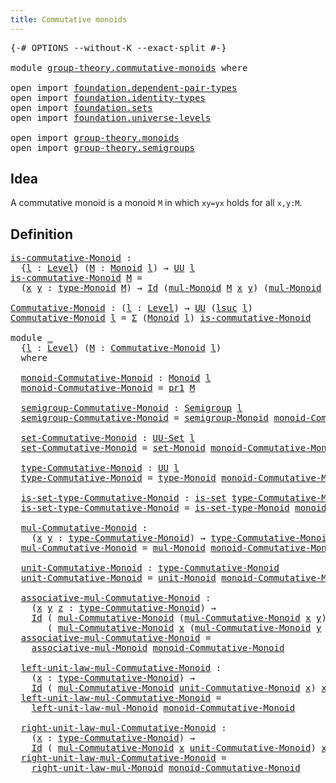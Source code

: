 ```yaml
---
title: Commutative monoids
---
```


<pre class="Agda"><a id="45" class="Symbol">{-#</a> <a id="49" class="Keyword">OPTIONS</a> <a id="57" class="Pragma">--without-K</a> <a id="69" class="Pragma">--exact-split</a> <a id="83" class="Symbol">#-}</a>

<a id="88" class="Keyword">module</a> <a id="95" href="group-theory.commutative-monoids.html" class="Module">group-theory.commutative-monoids</a> <a id="128" class="Keyword">where</a>

<a id="135" class="Keyword">open</a> <a id="140" class="Keyword">import</a> <a id="147" href="foundation.dependent-pair-types.html" class="Module">foundation.dependent-pair-types</a>
<a id="179" class="Keyword">open</a> <a id="184" class="Keyword">import</a> <a id="191" href="foundation.identity-types.html" class="Module">foundation.identity-types</a>
<a id="217" class="Keyword">open</a> <a id="222" class="Keyword">import</a> <a id="229" href="foundation.sets.html" class="Module">foundation.sets</a>
<a id="245" class="Keyword">open</a> <a id="250" class="Keyword">import</a> <a id="257" href="foundation.universe-levels.html" class="Module">foundation.universe-levels</a>

<a id="285" class="Keyword">open</a> <a id="290" class="Keyword">import</a> <a id="297" href="group-theory.monoids.html" class="Module">group-theory.monoids</a>
<a id="318" class="Keyword">open</a> <a id="323" class="Keyword">import</a> <a id="330" href="group-theory.semigroups.html" class="Module">group-theory.semigroups</a>
</pre>
## Idea

A commutative monoid is a monoid `M` in which `xy=yx` holds for all `x,y:M`.

## Definition

<pre class="Agda"><a id="is-commutative-Monoid"></a><a id="469" href="group-theory.commutative-monoids.html#469" class="Function">is-commutative-Monoid</a> <a id="491" class="Symbol">:</a>
  <a id="495" class="Symbol">{</a><a id="496" href="group-theory.commutative-monoids.html#496" class="Bound">l</a> <a id="498" class="Symbol">:</a> <a id="500" href="Agda.Primitive.html#597" class="Postulate">Level</a><a id="505" class="Symbol">}</a> <a id="507" class="Symbol">(</a><a id="508" href="group-theory.commutative-monoids.html#508" class="Bound">M</a> <a id="510" class="Symbol">:</a> <a id="512" href="group-theory.monoids.html#1007" class="Function">Monoid</a> <a id="519" href="group-theory.commutative-monoids.html#496" class="Bound">l</a><a id="520" class="Symbol">)</a> <a id="522" class="Symbol">→</a> <a id="524" href="foundation-core.universe-levels.html#222" class="Primitive">UU</a> <a id="527" href="group-theory.commutative-monoids.html#496" class="Bound">l</a>
<a id="529" href="group-theory.commutative-monoids.html#469" class="Function">is-commutative-Monoid</a> <a id="551" href="group-theory.commutative-monoids.html#551" class="Bound">M</a> <a id="553" class="Symbol">=</a>
  <a id="557" class="Symbol">(</a><a id="558" href="group-theory.commutative-monoids.html#558" class="Bound">x</a> <a id="560" href="group-theory.commutative-monoids.html#560" class="Bound">y</a> <a id="562" class="Symbol">:</a> <a id="564" href="group-theory.monoids.html#1182" class="Function">type-Monoid</a> <a id="576" href="group-theory.commutative-monoids.html#551" class="Bound">M</a><a id="577" class="Symbol">)</a> <a id="579" class="Symbol">→</a> <a id="581" href="foundation-core.identity-types.html#1754" class="Datatype">Id</a> <a id="584" class="Symbol">(</a><a id="585" href="group-theory.monoids.html#1527" class="Function">mul-Monoid</a> <a id="596" href="group-theory.commutative-monoids.html#551" class="Bound">M</a> <a id="598" href="group-theory.commutative-monoids.html#558" class="Bound">x</a> <a id="600" href="group-theory.commutative-monoids.html#560" class="Bound">y</a><a id="601" class="Symbol">)</a> <a id="603" class="Symbol">(</a><a id="604" href="group-theory.monoids.html#1527" class="Function">mul-Monoid</a> <a id="615" href="group-theory.commutative-monoids.html#551" class="Bound">M</a> <a id="617" href="group-theory.commutative-monoids.html#560" class="Bound">y</a> <a id="619" href="group-theory.commutative-monoids.html#558" class="Bound">x</a><a id="620" class="Symbol">)</a>

<a id="Commutative-Monoid"></a><a id="623" href="group-theory.commutative-monoids.html#623" class="Function">Commutative-Monoid</a> <a id="642" class="Symbol">:</a> <a id="644" class="Symbol">(</a><a id="645" href="group-theory.commutative-monoids.html#645" class="Bound">l</a> <a id="647" class="Symbol">:</a> <a id="649" href="Agda.Primitive.html#597" class="Postulate">Level</a><a id="654" class="Symbol">)</a> <a id="656" class="Symbol">→</a> <a id="658" href="foundation-core.universe-levels.html#222" class="Primitive">UU</a> <a id="661" class="Symbol">(</a><a id="662" href="Agda.Primitive.html#780" class="Primitive">lsuc</a> <a id="667" href="group-theory.commutative-monoids.html#645" class="Bound">l</a><a id="668" class="Symbol">)</a>
<a id="670" href="group-theory.commutative-monoids.html#623" class="Function">Commutative-Monoid</a> <a id="689" href="group-theory.commutative-monoids.html#689" class="Bound">l</a> <a id="691" class="Symbol">=</a> <a id="693" href="foundation-core.dependent-pair-types.html#502" class="Record">Σ</a> <a id="695" class="Symbol">(</a><a id="696" href="group-theory.monoids.html#1007" class="Function">Monoid</a> <a id="703" href="group-theory.commutative-monoids.html#689" class="Bound">l</a><a id="704" class="Symbol">)</a> <a id="706" href="group-theory.commutative-monoids.html#469" class="Function">is-commutative-Monoid</a>

<a id="729" class="Keyword">module</a> <a id="736" href="group-theory.commutative-monoids.html#736" class="Module">_</a>
  <a id="740" class="Symbol">{</a><a id="741" href="group-theory.commutative-monoids.html#741" class="Bound">l</a> <a id="743" class="Symbol">:</a> <a id="745" href="Agda.Primitive.html#597" class="Postulate">Level</a><a id="750" class="Symbol">}</a> <a id="752" class="Symbol">(</a><a id="753" href="group-theory.commutative-monoids.html#753" class="Bound">M</a> <a id="755" class="Symbol">:</a> <a id="757" href="group-theory.commutative-monoids.html#623" class="Function">Commutative-Monoid</a> <a id="776" href="group-theory.commutative-monoids.html#741" class="Bound">l</a><a id="777" class="Symbol">)</a>
  <a id="781" class="Keyword">where</a>

  <a id="790" href="group-theory.commutative-monoids.html#790" class="Function">monoid-Commutative-Monoid</a> <a id="816" class="Symbol">:</a> <a id="818" href="group-theory.monoids.html#1007" class="Function">Monoid</a> <a id="825" href="group-theory.commutative-monoids.html#741" class="Bound">l</a>
  <a id="829" href="group-theory.commutative-monoids.html#790" class="Function">monoid-Commutative-Monoid</a> <a id="855" class="Symbol">=</a> <a id="857" href="foundation-core.dependent-pair-types.html#592" class="Field">pr1</a> <a id="861" href="group-theory.commutative-monoids.html#753" class="Bound">M</a>

  <a id="866" href="group-theory.commutative-monoids.html#866" class="Function">semigroup-Commutative-Monoid</a> <a id="895" class="Symbol">:</a> <a id="897" href="group-theory.semigroups.html#737" class="Function">Semigroup</a> <a id="907" href="group-theory.commutative-monoids.html#741" class="Bound">l</a>
  <a id="911" href="group-theory.commutative-monoids.html#866" class="Function">semigroup-Commutative-Monoid</a> <a id="940" class="Symbol">=</a> <a id="942" href="group-theory.monoids.html#1092" class="Function">semigroup-Monoid</a> <a id="959" href="group-theory.commutative-monoids.html#790" class="Function">monoid-Commutative-Monoid</a>

  <a id="988" href="group-theory.commutative-monoids.html#988" class="Function">set-Commutative-Monoid</a> <a id="1011" class="Symbol">:</a> <a id="1013" href="foundation-core.sets.html#1177" class="Function">UU-Set</a> <a id="1020" href="group-theory.commutative-monoids.html#741" class="Bound">l</a>
  <a id="1024" href="group-theory.commutative-monoids.html#988" class="Function">set-Commutative-Monoid</a> <a id="1047" class="Symbol">=</a> <a id="1049" href="group-theory.monoids.html#1283" class="Function">set-Monoid</a> <a id="1060" href="group-theory.commutative-monoids.html#790" class="Function">monoid-Commutative-Monoid</a>

  <a id="1089" href="group-theory.commutative-monoids.html#1089" class="Function">type-Commutative-Monoid</a> <a id="1113" class="Symbol">:</a> <a id="1115" href="foundation-core.universe-levels.html#222" class="Primitive">UU</a> <a id="1118" href="group-theory.commutative-monoids.html#741" class="Bound">l</a>
  <a id="1122" href="group-theory.commutative-monoids.html#1089" class="Function">type-Commutative-Monoid</a> <a id="1146" class="Symbol">=</a> <a id="1148" href="group-theory.monoids.html#1182" class="Function">type-Monoid</a> <a id="1160" href="group-theory.commutative-monoids.html#790" class="Function">monoid-Commutative-Monoid</a>

  <a id="1189" href="group-theory.commutative-monoids.html#1189" class="Function">is-set-type-Commutative-Monoid</a> <a id="1220" class="Symbol">:</a> <a id="1222" href="foundation-core.sets.html#1100" class="Function">is-set</a> <a id="1229" href="group-theory.commutative-monoids.html#1089" class="Function">type-Commutative-Monoid</a>
  <a id="1255" href="group-theory.commutative-monoids.html#1189" class="Function">is-set-type-Commutative-Monoid</a> <a id="1286" class="Symbol">=</a> <a id="1288" href="group-theory.monoids.html#1385" class="Function">is-set-type-Monoid</a> <a id="1307" href="group-theory.commutative-monoids.html#790" class="Function">monoid-Commutative-Monoid</a>

  <a id="1336" href="group-theory.commutative-monoids.html#1336" class="Function">mul-Commutative-Monoid</a> <a id="1359" class="Symbol">:</a>
    <a id="1365" class="Symbol">(</a><a id="1366" href="group-theory.commutative-monoids.html#1366" class="Bound">x</a> <a id="1368" href="group-theory.commutative-monoids.html#1368" class="Bound">y</a> <a id="1370" class="Symbol">:</a> <a id="1372" href="group-theory.commutative-monoids.html#1089" class="Function">type-Commutative-Monoid</a><a id="1395" class="Symbol">)</a> <a id="1397" class="Symbol">→</a> <a id="1399" href="group-theory.commutative-monoids.html#1089" class="Function">type-Commutative-Monoid</a>
  <a id="1425" href="group-theory.commutative-monoids.html#1336" class="Function">mul-Commutative-Monoid</a> <a id="1448" class="Symbol">=</a> <a id="1450" href="group-theory.monoids.html#1527" class="Function">mul-Monoid</a> <a id="1461" href="group-theory.commutative-monoids.html#790" class="Function">monoid-Commutative-Monoid</a>

  <a id="1490" href="group-theory.commutative-monoids.html#1490" class="Function">unit-Commutative-Monoid</a> <a id="1514" class="Symbol">:</a> <a id="1516" href="group-theory.commutative-monoids.html#1089" class="Function">type-Commutative-Monoid</a>
  <a id="1542" href="group-theory.commutative-monoids.html#1490" class="Function">unit-Commutative-Monoid</a> <a id="1566" class="Symbol">=</a> <a id="1568" href="group-theory.monoids.html#2031" class="Function">unit-Monoid</a> <a id="1580" href="group-theory.commutative-monoids.html#790" class="Function">monoid-Commutative-Monoid</a>
  
  <a id="1611" href="group-theory.commutative-monoids.html#1611" class="Function">associative-mul-Commutative-Monoid</a> <a id="1646" class="Symbol">:</a>
    <a id="1652" class="Symbol">(</a><a id="1653" href="group-theory.commutative-monoids.html#1653" class="Bound">x</a> <a id="1655" href="group-theory.commutative-monoids.html#1655" class="Bound">y</a> <a id="1657" href="group-theory.commutative-monoids.html#1657" class="Bound">z</a> <a id="1659" class="Symbol">:</a> <a id="1661" href="group-theory.commutative-monoids.html#1089" class="Function">type-Commutative-Monoid</a><a id="1684" class="Symbol">)</a> <a id="1686" class="Symbol">→</a>
    <a id="1692" href="foundation-core.identity-types.html#1754" class="Datatype">Id</a> <a id="1695" class="Symbol">(</a> <a id="1697" href="group-theory.commutative-monoids.html#1336" class="Function">mul-Commutative-Monoid</a> <a id="1720" class="Symbol">(</a><a id="1721" href="group-theory.commutative-monoids.html#1336" class="Function">mul-Commutative-Monoid</a> <a id="1744" href="group-theory.commutative-monoids.html#1653" class="Bound">x</a> <a id="1746" href="group-theory.commutative-monoids.html#1655" class="Bound">y</a><a id="1747" class="Symbol">)</a> <a id="1749" href="group-theory.commutative-monoids.html#1657" class="Bound">z</a><a id="1750" class="Symbol">)</a>
       <a id="1759" class="Symbol">(</a> <a id="1761" href="group-theory.commutative-monoids.html#1336" class="Function">mul-Commutative-Monoid</a> <a id="1784" href="group-theory.commutative-monoids.html#1653" class="Bound">x</a> <a id="1786" class="Symbol">(</a><a id="1787" href="group-theory.commutative-monoids.html#1336" class="Function">mul-Commutative-Monoid</a> <a id="1810" href="group-theory.commutative-monoids.html#1655" class="Bound">y</a> <a id="1812" href="group-theory.commutative-monoids.html#1657" class="Bound">z</a><a id="1813" class="Symbol">))</a>
  <a id="1818" href="group-theory.commutative-monoids.html#1611" class="Function">associative-mul-Commutative-Monoid</a> <a id="1853" class="Symbol">=</a>
    <a id="1859" href="group-theory.monoids.html#1797" class="Function">associative-mul-Monoid</a> <a id="1882" href="group-theory.commutative-monoids.html#790" class="Function">monoid-Commutative-Monoid</a>

  <a id="1911" href="group-theory.commutative-monoids.html#1911" class="Function">left-unit-law-mul-Commutative-Monoid</a> <a id="1948" class="Symbol">:</a>
    <a id="1954" class="Symbol">(</a><a id="1955" href="group-theory.commutative-monoids.html#1955" class="Bound">x</a> <a id="1957" class="Symbol">:</a> <a id="1959" href="group-theory.commutative-monoids.html#1089" class="Function">type-Commutative-Monoid</a><a id="1982" class="Symbol">)</a> <a id="1984" class="Symbol">→</a>
    <a id="1990" href="foundation-core.identity-types.html#1754" class="Datatype">Id</a> <a id="1993" class="Symbol">(</a> <a id="1995" href="group-theory.commutative-monoids.html#1336" class="Function">mul-Commutative-Monoid</a> <a id="2018" href="group-theory.commutative-monoids.html#1490" class="Function">unit-Commutative-Monoid</a> <a id="2042" href="group-theory.commutative-monoids.html#1955" class="Bound">x</a><a id="2043" class="Symbol">)</a> <a id="2045" href="group-theory.commutative-monoids.html#1955" class="Bound">x</a>
  <a id="2049" href="group-theory.commutative-monoids.html#1911" class="Function">left-unit-law-mul-Commutative-Monoid</a> <a id="2086" class="Symbol">=</a>
    <a id="2092" href="group-theory.monoids.html#2119" class="Function">left-unit-law-mul-Monoid</a> <a id="2117" href="group-theory.commutative-monoids.html#790" class="Function">monoid-Commutative-Monoid</a>

  <a id="2146" href="group-theory.commutative-monoids.html#2146" class="Function">right-unit-law-mul-Commutative-Monoid</a> <a id="2184" class="Symbol">:</a>
    <a id="2190" class="Symbol">(</a><a id="2191" href="group-theory.commutative-monoids.html#2191" class="Bound">x</a> <a id="2193" class="Symbol">:</a> <a id="2195" href="group-theory.commutative-monoids.html#1089" class="Function">type-Commutative-Monoid</a><a id="2218" class="Symbol">)</a> <a id="2220" class="Symbol">→</a>
    <a id="2226" href="foundation-core.identity-types.html#1754" class="Datatype">Id</a> <a id="2229" class="Symbol">(</a> <a id="2231" href="group-theory.commutative-monoids.html#1336" class="Function">mul-Commutative-Monoid</a> <a id="2254" href="group-theory.commutative-monoids.html#2191" class="Bound">x</a> <a id="2256" href="group-theory.commutative-monoids.html#1490" class="Function">unit-Commutative-Monoid</a><a id="2279" class="Symbol">)</a> <a id="2281" href="group-theory.commutative-monoids.html#2191" class="Bound">x</a>
  <a id="2285" href="group-theory.commutative-monoids.html#2146" class="Function">right-unit-law-mul-Commutative-Monoid</a> <a id="2323" class="Symbol">=</a>
    <a id="2329" href="group-theory.monoids.html#2285" class="Function">right-unit-law-mul-Monoid</a> <a id="2355" href="group-theory.commutative-monoids.html#790" class="Function">monoid-Commutative-Monoid</a>  
</pre>
